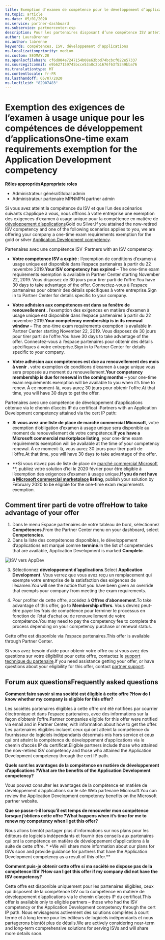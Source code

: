 ```yaml
---
title: Exemption d’examen de compétence pour le développement d’applications
ms.topic: article
ms.date: 05/01/2020
ms.service: partner-dashboard
ms.subservice: partnercenter-csp
description: Pour les partenaires disposant d’une compétence ISV antérieure, Découvrez comment obtenir une exemption des exigences d’examen à usage unique pour les compétences de développement d’applications
author: LauraBrenner
ms.author: labrenne
keywords: compétences, ISV, développement d’applications
ms.localizationpriority: medium
ms.custom: SEOMAY.20
ms.openlocfilehash: cf6d004e7247154b08e63bbd74bcbcf022e57337
ms.sourcegitcommit: e9b627159745bcce53a8c2b1676f63f5249bba76
ms.translationtype: MT
ms.contentlocale: fr-FR
ms.lasthandoff: 05/07/2020
ms.locfileid: "82907483"
---
```

# <a name="one-time-exam-requirements-exemption-for-the-application-development-competency"></a><span data-ttu-id="66638-104">Exemption des exigences de l’examen à usage unique pour les compétences de développement d’applications</span><span class="sxs-lookup"><span data-stu-id="66638-104">One-time exam requirements exemption for the Application Development competency</span></span>

<span data-ttu-id="66638-105">**Rôles appropriés**</span><span class="sxs-lookup"><span data-stu-id="66638-105">**Appropriate roles**</span></span>

- <span data-ttu-id="66638-106">Administrateur général</span><span class="sxs-lookup"><span data-stu-id="66638-106">Global admin</span></span>
- <span data-ttu-id="66638-107">Administrateur partenaire MPN</span><span class="sxs-lookup"><span data-stu-id="66638-107">MPN partner admin</span></span>

<span data-ttu-id="66638-108">Si vous avez atteint la compétence du ISV et que l’un des scénarios suivants s’applique à vous, nous offrons à votre entreprise une exemption des exigences d’examen à usage unique pour la compétence en matière de [développement d’applications](https://partner.microsoft.com/membership/application-development-competency)Gold ou Silver.</span><span class="sxs-lookup"><span data-stu-id="66638-108">If you attained the now-retired ISV competency and one of the following scenarios applies to you, we are offering your company a one-time exam requirements exemption for the gold or silver [Application Development competency](https://partner.microsoft.com/membership/application-development-competency).</span></span> 

<span data-ttu-id="66638-109">Partenaires avec une compétence ISV :</span><span class="sxs-lookup"><span data-stu-id="66638-109">Partners with an ISV competency:</span></span>

- <span data-ttu-id="66638-110">**Votre compétence ISV a expiré** : l’exemption de conditions d’examen à usage unique est disponible dans l’espace partenaires à partir du 22 novembre 2019.</span><span class="sxs-lookup"><span data-stu-id="66638-110">**Your ISV competency has expired** – The one-time exam requirements exemption is available in Partner Center starting November 22, 2019.</span></span> <span data-ttu-id="66638-111">Vous disposez de 30 jours pour tirer parti de l’offre.</span><span class="sxs-lookup"><span data-stu-id="66638-111">You have 30 days to take advantage of the offer.</span></span> <span data-ttu-id="66638-112">Connectez-vous à l’espace partenaires pour obtenir des détails spécifiques à votre entreprise.</span><span class="sxs-lookup"><span data-stu-id="66638-112">Sign in to Partner Center for details specific to your company.</span></span>

- <span data-ttu-id="66638-113">**Votre adhésion aux compétences est dans sa fenêtre de renouvellement** . l’exemption des exigences en matière d’examen à usage unique est disponible dans l’espace partenaires à partir du 22 novembre 2019.</span><span class="sxs-lookup"><span data-stu-id="66638-113">**Your competency membership is in its renewal window** – The one-time exam requirements exemption is available in Partner Center starting November 22, 2019.</span></span> <span data-ttu-id="66638-114">Vous disposez de 30 jours pour tirer parti de l’offre.</span><span class="sxs-lookup"><span data-stu-id="66638-114">You have 30 days to take advantage of the offer.</span></span> <span data-ttu-id="66638-115">Connectez-vous à l’espace partenaires pour obtenir des détails spécifiques à votre entreprise.</span><span class="sxs-lookup"><span data-stu-id="66638-115">Sign in to Partner Center for details specific to your company.</span></span>

- <span data-ttu-id="66638-116">**Votre adhésion aux compétences est due au renouvellement des mois à venir** . votre exemption de conditions d’examen à usage unique vous sera proposée au moment du renouvellement.</span><span class="sxs-lookup"><span data-stu-id="66638-116">**Your competency membership is due for renewal in the coming months** – your one-time exam requirements exemption will be available to you when it’s time to renew.</span></span> <span data-ttu-id="66638-117">À ce moment-là, vous aurez 30 jours pour obtenir l’offre.</span><span class="sxs-lookup"><span data-stu-id="66638-117">At that time, you will have 30 days to get the offer.</span></span>

<span data-ttu-id="66638-118">Partenaires avec une compétence de développement d’applications obtenue via le chemin d’accès IP du certificat :</span><span class="sxs-lookup"><span data-stu-id="66638-118">Partners with an Application Development competency attained via the cert IP path:</span></span>

- <span data-ttu-id="66638-119">**Si vous avez une liste de place de marché commercial Microsoft**, votre exemption d’obligation d’examen à usage unique sera disponible au moment du renouvellement de votre compétence.</span><span class="sxs-lookup"><span data-stu-id="66638-119">**If you have a Microsoft commercial marketplace listing**, your one-time exam requirements exemption will be available at the time of your competency renewal.</span></span> <span data-ttu-id="66638-120">À ce moment-là, vous aurez 30 jours pour tirer parti de l’offre.</span><span class="sxs-lookup"><span data-stu-id="66638-120">At that time, you will have 30 days to take advantage of the offer.</span></span>

- <span data-ttu-id="66638-121">\*\*Si vous n’avez pas de liste de place de [marché commercial Microsoft](https://azure.microsoft.com/overview/commercial-marketplace/) \*\*, publiez votre solution d’ici le 2020 février pour être éligible à l’exemption des exigences d’examen à usage unique.</span><span class="sxs-lookup"><span data-stu-id="66638-121">**If you do not have a [Microsoft commercial marketplace](https://azure.microsoft.com/overview/commercial-marketplace/) listing**, publish your solution by February 2020 to be eligible for the one-time exam requirements exemption.</span></span>

## <a name="how-to-take-advantage-of-your-offer"></a><span data-ttu-id="66638-122">Comment tirer parti de votre offre</span><span class="sxs-lookup"><span data-stu-id="66638-122">How to take advantage of your offer</span></span>

1. <span data-ttu-id="66638-123">Dans le menu Espace partenaires de votre tableau de bord, sélectionnez **Compétences**.</span><span class="sxs-lookup"><span data-stu-id="66638-123">From the Partner Center menu on your dashboard, select **Competencies**.</span></span>
2. <span data-ttu-id="66638-124">Dans la liste des compétences disponibles, le développement d’applications est marqué comme **terminé**.</span><span class="sxs-lookup"><span data-stu-id="66638-124">In the list of competencies that are available, Application Development is marked **Complete**.</span></span>

![ISV vers AppDev](images/appdev.png)

3. <span data-ttu-id="66638-126">Sélectionnez **développement d’applications**.</span><span class="sxs-lookup"><span data-stu-id="66638-126">Select **Application Development**.</span></span> <span data-ttu-id="66638-127">Vous verrez que vous avez reçu un remplacement qui exempte votre entreprise de la satisfaction des exigences de l’examen.</span><span class="sxs-lookup"><span data-stu-id="66638-127">You will see the notice that you have been given an override that exempts your company from meeting the exam requirements.</span></span> 

4. <span data-ttu-id="66638-128">Pour profiter de cette offre, accédez à **Offres d’abonnement**.</span><span class="sxs-lookup"><span data-stu-id="66638-128">To take advantage of this offer, go to **Membership offers**.</span></span> <span data-ttu-id="66638-129">Vous devrez peut-être payer les frais de compétence pour terminer le processus en fonction de l’état d’achat ou de renouvellement de votre compétence.</span><span class="sxs-lookup"><span data-stu-id="66638-129">You may need to pay the competency fee to complete the process depending on your competency purchase or renewal status.</span></span> 

<span data-ttu-id="66638-130">Cette offre est disponible via l’espace partenaires.</span><span class="sxs-lookup"><span data-stu-id="66638-130">This offer is available through Partner Center.</span></span>

<span data-ttu-id="66638-131">Si vous avez besoin d’aide pour obtenir votre offre ou si vous avez des questions sur votre éligibilité pour cette offre, contactez le [support technique du partenaire](https://partner.microsoft.com/Support).</span><span class="sxs-lookup"><span data-stu-id="66638-131">If you need assistance getting your offer, or have questions about your eligibility for this offer, contact [partner support](https://partner.microsoft.com/Support).</span></span> 

## <a name="frequently-asked-questions"></a><span data-ttu-id="66638-132">Forum aux questions</span><span class="sxs-lookup"><span data-stu-id="66638-132">Frequently asked questions</span></span>

<span data-ttu-id="66638-133">**Comment faire savoir si ma société est éligible à cette offre ?**</span><span class="sxs-lookup"><span data-stu-id="66638-133">**How do I know whether my company is eligible for this offer?**</span></span>

<span data-ttu-id="66638-134">Les sociétés partenaires éligibles à cette offre ont été notifiées par courrier électronique et dans l’espace partenaires, avec des informations sur la façon d’obtenir l’offre.</span><span class="sxs-lookup"><span data-stu-id="66638-134">Partner companies eligible for this offer were notified via email and in Partner Center, with information about how to get the offer.</span></span> <span data-ttu-id="66638-135">Les partenaires éligibles incluent ceux qui ont atteint la compétence du fournisseur de logiciels indépendants désormais mis hors service et ceux qui ont atteint la compétence du développement d’applications via le chemin d’accès IP du certificat.</span><span class="sxs-lookup"><span data-stu-id="66638-135">Eligible partners include those who attained the now-retired ISV competency and those who attained the Application Development competency through the cert IP path.</span></span> 

<span data-ttu-id="66638-136">**Quels sont les avantages de la compétence en matière de développement d’applications ?**</span><span class="sxs-lookup"><span data-stu-id="66638-136">**What are the benefits of the Application Development competency?**</span></span>

<span data-ttu-id="66638-137">Vous pouvez consulter les avantages de la compétence en matière de développement d’applications sur le site Web partenaire Microsoft.</span><span class="sxs-lookup"><span data-stu-id="66638-137">You can review the Application Development competency benefits on the Microsoft partner website.</span></span> 

<span data-ttu-id="66638-138">**Que se passe-t-il lorsqu’il est temps de renouveler mon compétence lorsque j’obtiens cette offre ?**</span><span class="sxs-lookup"><span data-stu-id="66638-138">**What happens when it’s time for me to renew my competency when I get this offer?**</span></span> 

<span data-ttu-id="66638-139">Nous allons bientôt partager plus d’informations sur nos plans pour les éditeurs de logiciels indépendants et fournir des conseils aux partenaires qui ont la compétence en matière de développement d’applications à la suite de cette offre. \* \*</span><span class="sxs-lookup"><span data-stu-id="66638-139">We will share more information about our plans for ISVs soon and provide guidance for partners that have the Application Development competency as a result of this offer.\*\*</span></span>  

<span data-ttu-id="66638-140">**Comment puis-je obtenir cette offre si ma société ne dispose pas de la compétence ISV ?**</span><span class="sxs-lookup"><span data-stu-id="66638-140">**How can I get this offer if my company did not have the ISV competency?**</span></span>

<span data-ttu-id="66638-141">Cette offre est disponible uniquement pour les partenaires éligibles, ceux qui disposent de la compétence ISV ou la compétence en matière de développement d’applications via le chemin d’accès IP du certificat.</span><span class="sxs-lookup"><span data-stu-id="66638-141">This offer is available only to eligible partners – those who had the ISV competency or the Application Development competency through the cert IP path.</span></span> <span data-ttu-id="66638-142">Nous envisageons activement des solutions complètes à court terme et à long terme pour les éditeurs de logiciels indépendants et nous partagerons bientôt plus de détails.</span><span class="sxs-lookup"><span data-stu-id="66638-142">We are actively considering near-term and long-term comprehensive solutions for serving ISVs and will share more details soon.</span></span> 


